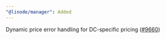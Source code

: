 ```yaml
---
"@linode/manager": Added
---
```


Dynamic price error handling for DC-specific pricing ([#9660](https://github.com/linode/manager/pull/9660))
